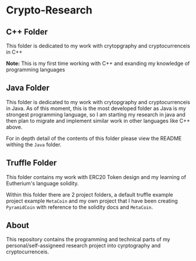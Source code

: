 # Crypto-Research

## C++ Folder

This folder is dedicated to my work with crytopgraphy and cryptocurrenceis in C++

**Note:** This is my first time working with C++ and exanding my knowledge of programming languages

## Java Folder

This folder is dedicated to my work with crytopgraphy and cryptocurrenceis in Java.
As of this moment, this is the most developed folder as Java is my strongest programming language, so I am starting my research in java and then plan to migrate and implement similar work in other languages like C++ above.

For in depth detail of the contents of this folder please view the README withing the `Java` folder.

## Truffle Folder

This folder contains my work with ERC20 Token design and my learning of Eutherium's language solidity.

Within this folder there are 2 project folders, a default truffle example project example `MetaCoin` and my own project that I have been creating `PyramidCoin` with reference to the solidity docs and `MetaCoin`.

## About

This repository contains the programming and technical parts of my personal/self-assigneed research project into cyrptography and cryptocurrenceis.
